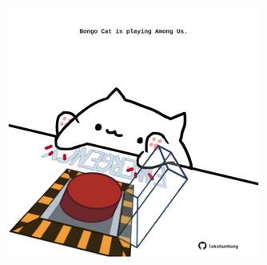 <!-- built at 13/04/2021, 23:08:21 UTC -->
<p align="center">
  <img width="500" height="500" src="./ReadmeImage.svg">
</p>

